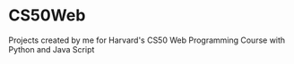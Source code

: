 # CS50Web
 Projects created by me for Harvard's CS50 Web Programming Course with Python and Java Script

